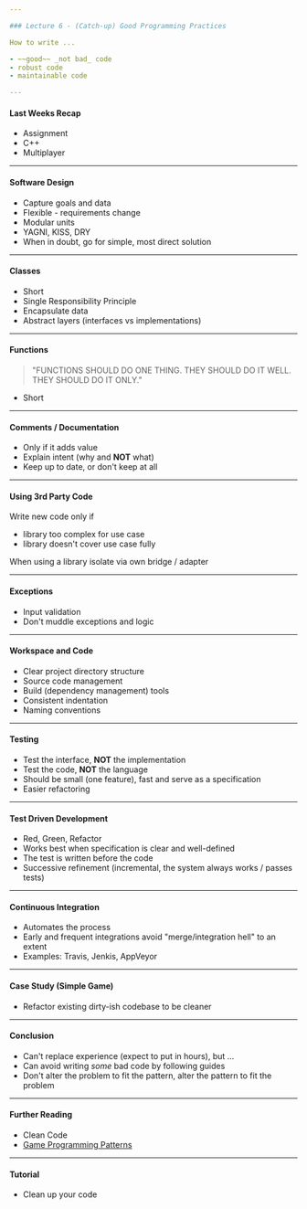 ```yaml
---

### Lecture 6 - (Catch-up) Good Programming Practices

How to write ...

- ~~good~~ _not bad_ code
- robust code
- maintainable code

---
```


#### Last Weeks Recap

- Assignment
- C++
- Multiplayer

---

#### Software Design

- Capture goals and data
- Flexible - requirements change
- Modular units
- YAGNI, KISS, DRY
- When in doubt, go for simple, most direct solution

---

#### Classes

- Short
- Single Responsibility Principle
- Encapsulate data
- Abstract layers (interfaces vs implementations)

---

#### Functions

> "FUNCTIONS SHOULD DO ONE THING. THEY SHOULD DO IT WELL. THEY SHOULD DO IT ONLY."

- Short

---

#### Comments / Documentation

- Only if it adds value
- Explain intent (why and **NOT** what)
- Keep up to date, or don't keep at all

---

#### Using 3rd Party Code

Write new code only if

- library too complex for use case
- library doesn't cover use case fully

When using a library isolate via own bridge / adapter

---

#### Exceptions

- Input validation
- Don't muddle exceptions and logic

---

#### Workspace and Code

- Clear project directory structure
- Source code management
- Build (dependency management) tools
- Consistent indentation
- Naming conventions

---

#### Testing

- Test the interface, **NOT** the implementation
- Test the code, **NOT** the language
- Should be small (one feature), fast and serve as a specification
- Easier refactoring

---

#### Test Driven Development

- Red, Green, Refactor
- Works best when specification is clear and well-defined
- The test is written before the code
- Successive refinement (incremental, the system always works / passes tests)

---

#### Continuous Integration

- Automates the process
- Early and frequent integrations avoid "merge/integration hell" to an extent
- Examples: Travis, Jenkis, AppVeyor

---

#### Case Study (Simple Game)

- Refactor existing dirty-ish codebase to be cleaner

---

#### Conclusion

- Can't replace experience (expect to put in hours), but ...
- Can avoid writing _some_ bad code by following guides
- Don't alter the problem to fit the pattern, alter the pattern to fit the problem

----

#### Further Reading

- Clean Code
- [Game Programming Patterns](http://gameprogrammingpatterns.com/contents.html)

---

#### Tutorial

- Clean up your code
